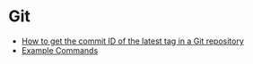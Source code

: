 # Git

- [How to get the commit ID of the latest tag in a Git repository](./how_to_get_latest_git_tag.md)
- [Example Commands](./example_commands.md)
